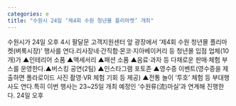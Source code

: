 ```yaml
---
categories: e
title: "수원시 24일 ‘제4회 수원 청년몰 플리마켓’ 개최"
---
```

수원시가 24일 오후 4시 팔달문 고객지원센터 앞 광장에서 ‘제4회 수원 청년몰 플리마켓(벼룩시장)’ 행사를 연다.리사장네·간직함·몬코·지아베이커리 등 청년몰 입점 업체(10개)가 ▲인테리어 소품 ▲액세서리 ▲패션 소품 ▲음료·과자 등 다채로운 판매·체험 부스를 운영한다.▲버스킹 공연(2팀) ▲인스타그램 포토존 ▲영수증 이벤트(영수증을 제출하면 폴라로이드 사진 촬영·VR 체험 기회 등 제공) ▲전통 놀이 ‘투호’ 체험 등 부대행사도 연다.특히 이번 행사는 23~25일 개최 예정인 ‘수원류(流)마실’과 연계해 진행한다. 24일 오후